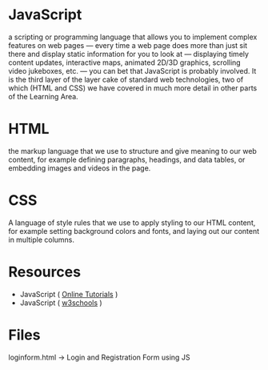 # JavaScript

a scripting or programming language that allows you to implement complex features on
web pages — every time a web page does more than just sit there and display static information for you to look at — displaying
timely content updates, interactive maps, animated 2D/3D graphics, scrolling video jukeboxes, etc. — you can bet that JavaScript 
is probably involved. It is the third layer of the layer cake of standard 
web technologies, two of which (HTML and CSS) we have covered in much more detail in other parts of the Learning Area.

# HTML

the markup language that we use to structure and give meaning to our web content, for example defining 
paragraphs, headings, and data tables, or embedding images and videos in the page.


# CSS

A language of style rules that we use to apply styling to our HTML content, for example 
setting background colors and fonts, and laying out our content in multiple columns.


# Resources

* JavaScript ( [Online Tutorials](https://www.youtube.com/c/OnlineTutorials4Designers) )
* JavaScript ( [w3schools](https://www.w3schools.com/js/default.asp) )

# Files

loginform.html -> Login and Registration Form using JS

